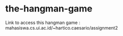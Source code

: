 # the-hangman-game

Link to access this hangman game :
	mahasiswa.cs.ui.ac.id/~hartico.caesario/assignment2
